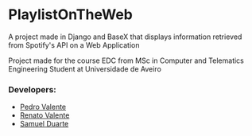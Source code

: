 # PlaylistOnTheWeb

A project made in Django and BaseX that displays information retrieved from Spotify's API on a Web Application

Project made for the course EDC from MSc in Computer and Telematics Engineering Student at Universidade de Aveiro

### Developers:
- [Pedro Valente](https://github.com/o2valente)
- [Renato Valente](https://github.com/renatovalente5)
- [Samuel Duarte](https://github.com/SamuelRDuarte)
